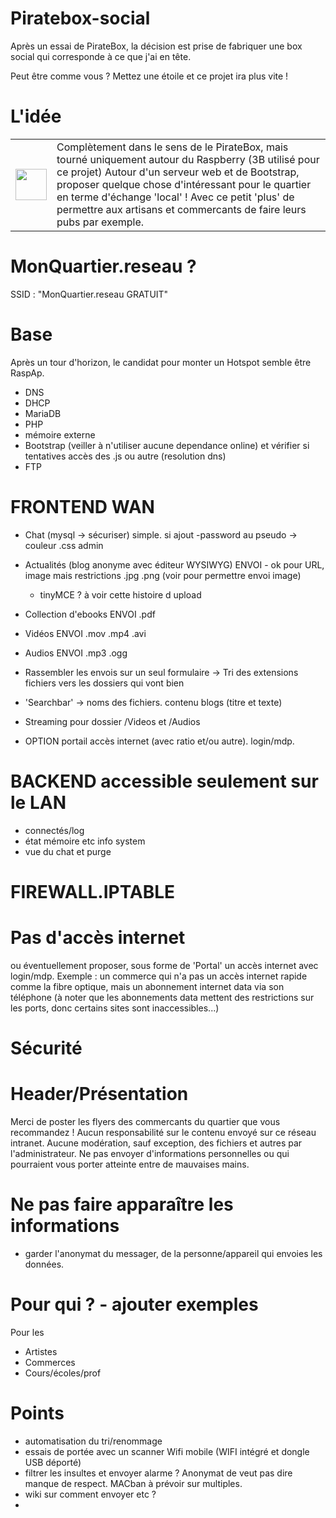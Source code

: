 # Piratebox-social

Après un essai de PirateBox, la décision est prise de fabriquer une box social qui corresponde à ce que j'ai en tête.

Peut être comme vous ?
Mettez une étoile et ce projet ira plus vite !


# L'idée
 <table style="width:100%">
  <tr>
    <td><img src="https://upload.wikimedia.org/wikipedia/commons/thumb/b/bf/PirateBox-logo.svg/1200px-PirateBox-logo.svg.png" width="50" height="50">
</td>
    <td>Complètement dans le sens de le PirateBox, mais tourné uniquement autour du Raspberry (3B utilisé pour ce projet)
Autour d'un serveur web et de Bootstrap, proposer quelque chose d'intéressant pour le quartier en terme d'échange 'local' !
Avec ce petit 'plus' de permettre aux artisans et commercants de faire leurs pubs par exemple.</th>

  </td>

</table> 


# MonQuartier.reseau ?
SSID : "MonQuartier.reseau GRATUIT"


# Base
Après un tour d'horizon, le candidat pour monter un Hotspot semble être RaspAp.

- DNS
- DHCP
- MariaDB
- PHP
- mémoire externe
- Bootstrap (veiller à n'utiliser aucune dependance online) et vérifier si tentatives accès des .js ou autre (resolution dns)
- FTP

# FRONTEND WAN

- Chat (mysql -> sécuriser) simple. si ajout -password au pseudo -> couleur .css admin
- Actualités (blog anonyme avec éditeur WYSIWYG) ENVOI - ok pour URL, image mais restrictions .jpg .png (voir pour permettre envoi image)
  - tinyMCE ? à voir cette histoire d upload
- Collection d'ebooks ENVOI .pdf
- Vidéos ENVOI .mov .mp4 .avi
- Audios ENVOI .mp3 .ogg
- Rassembler les envois sur un seul formulaire -> Tri des extensions fichiers vers les dossiers qui vont bien
- 'Searchbar' -> noms des fichiers. contenu blogs (titre et texte)
- Streaming pour dossier /Videos et /Audios

- OPTION portail accès internet (avec ratio et/ou autre). login/mdp.

# BACKEND accessible seulement sur le LAN
- connectés/log
- état mémoire etc info system
- vue du chat et purge

# FIREWALL.IPTABLE

# Pas d'accès internet
ou éventuellement proposer, sous forme de 'Portal' un accès internet avec login/mdp.
Exemple : un commerce qui n'a pas un accès internet rapide comme la fibre optique, mais un abonnement internet data via son téléphone (à noter que les abonnements data mettent des restrictions sur les ports, donc certains sites sont inaccessibles...)

# Sécurité

# Header/Présentation

Merci de poster les flyers des commercants du quartier que vous recommandez !
Aucun responsabilité sur le contenu envoyé sur ce réseau intranet.
Aucune modération, sauf exception, des fichiers et autres par l'administrateur.
Ne pas envoyer d'informations personnelles ou qui pourraient vous porter atteinte entre de mauvaises mains.

# Ne pas faire apparaître les informations
- garder l'anonymat du messager, de la personne/appareil qui envoies les données.

# Pour qui ? - ajouter exemples

Pour les
- Artistes
- Commerces
- Cours/écoles/prof

# Points
- automatisation du tri/renommage
- essais de portée avec un scanner Wifi mobile (WIFI intégré et dongle USB déporté)
- filtrer les insultes et envoyer alarme ? Anonymat de veut pas dire manque de respect. MACban à prévoir sur multiples.
- wiki sur comment envoyer etc ?
- 
